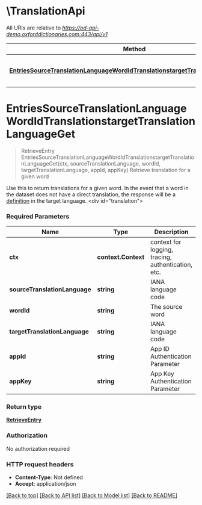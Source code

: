 # \TranslationApi

All URIs are relative to *https://od-api-demo.oxforddictionaries.com:443/api/v1*

Method | HTTP request | Description
------------- | ------------- | -------------
[**EntriesSourceTranslationLanguageWordIdTranslationstargetTranslationLanguageGet**](TranslationApi.md#EntriesSourceTranslationLanguageWordIdTranslationstargetTranslationLanguageGet) | **Get** /entries/{source_translation_language}/{word_id}/translations&#x3D;{target_translation_language} | Retrieve translation for a given word


# **EntriesSourceTranslationLanguageWordIdTranslationstargetTranslationLanguageGet**
> RetrieveEntry EntriesSourceTranslationLanguageWordIdTranslationstargetTranslationLanguageGet(ctx, sourceTranslationLanguage, wordId, targetTranslationLanguage, appId, appKey)
Retrieve translation for a given word

 Use this to return translations for a given word. In the event that a word in the dataset does not have a direct translation, the response will be a [definition](documentation/glossary?term=entry) in the target language.    <div id=\"translation\"></div> 

### Required Parameters

Name | Type | Description  | Notes
------------- | ------------- | ------------- | -------------
 **ctx** | **context.Context** | context for logging, tracing, authentication, etc.
  **sourceTranslationLanguage** | **string**| IANA language code | 
  **wordId** | **string**| The source word | 
  **targetTranslationLanguage** | **string**| IANA language code | 
  **appId** | **string**| App ID Authentication Parameter | [default to 5037d509]
  **appKey** | **string**| App Key Authentication Parameter | [default to 4dc1aebaa63721f0f8e79a55e2514bc7]

### Return type

[**RetrieveEntry**](RetrieveEntry.md)

### Authorization

No authorization required

### HTTP request headers

 - **Content-Type**: Not defined
 - **Accept**: application/json

[[Back to top]](#) [[Back to API list]](../README.md#documentation-for-api-endpoints) [[Back to Model list]](../README.md#documentation-for-models) [[Back to README]](../README.md)

